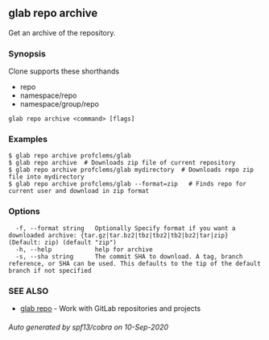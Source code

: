 ## glab repo archive

Get an archive of the repository.

### Synopsis

Clone supports these shorthands
- repo
- namespace/repo
- namespace/group/repo


```
glab repo archive <command> [flags]
```

### Examples

```
$ glab repo archive profclems/glab
$ glab repo archive  # Downloads zip file of current repository
$ glab repo archive profclems/glab mydirectory  # Downloads repo zip file into mydirectory
$ glab repo archive profclems/glab --format=zip   # Finds repo for current user and download in zip format

```

### Options

```
  -f, --format string   Optionally Specify format if you want a downloaded archive: {tar.gz|tar.bz2|tbz|tbz2|tb2|bz2|tar|zip} (Default: zip) (default "zip")
  -h, --help            help for archive
  -s, --sha string      The commit SHA to download. A tag, branch reference, or SHA can be used. This defaults to the tip of the default branch if not specified
```

### SEE ALSO

* [glab repo](glab_repo.md)	 - Work with GitLab repositories and projects

###### Auto generated by spf13/cobra on 10-Sep-2020
